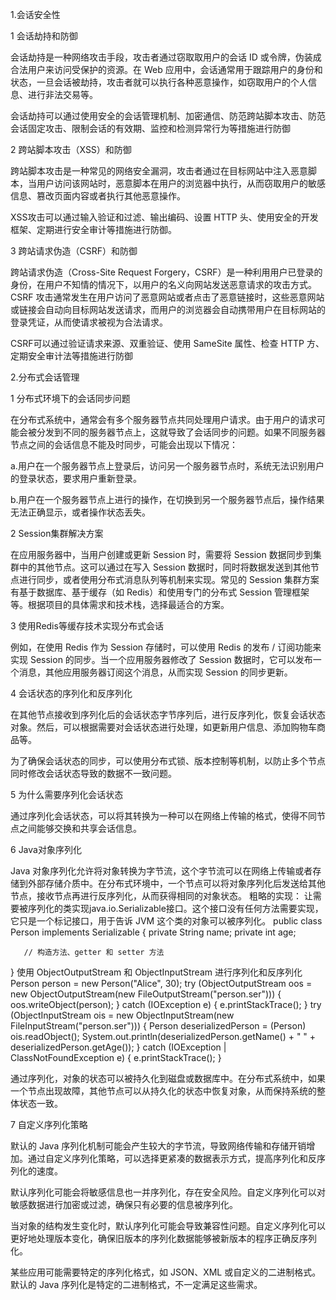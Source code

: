 1\.会话安全性

1  会话劫持和防御

   会话劫持是一种网络攻击手段，攻击者通过窃取取用户的会话 ID 或令牌，伪装成合法用户来访问受保护的资源。在 Web 应用中，会话通常用于跟踪用户的身份和状态，一旦会话被劫持，攻击者就可以执行各种恶意操作，如窃取用户的个人信息、进行非法交易等。

   会话劫持可以通过使用安全的会话管理机制、加密通信、防范跨站脚本攻击、防范会话固定攻击、限制会话的有效期、监控和检测异常行为等措施进行防御

2  跨站脚本攻击（XSS）和防御

   跨站脚本攻击是一种常见的网络安全漏洞，攻击者通过在目标网站中注入恶意脚本，当用户访问该网站时，恶意脚本在用户的浏览器中执行，从而窃取用户的敏感信息、篡改页面内容或者执行其他恶意操作。

   XSS攻击可以通过输入验证和过滤、输出编码、设置 HTTP 头、使用安全的开发框架、定期进行安全审计等措施进行防御。

3  跨站请求伪造（CSRF）和防御

   跨站请求伪造（Cross-Site Request Forgery，CSRF）是一种利用用户已登录的身份，在用户不知情的情况下，以用户的名义向网站发送恶意请求的攻击方式。CSRF 攻击通常发生在用户访问了恶意网站或者点击了恶意链接时，这些恶意网站或链接会自动向目标网站发送请求，而用户的浏览器会自动携带用户在目标网站的登录凭证，从而使请求被视为合法请求。

   CSRF可以通过验证请求来源、双重验证、使用 SameSite 属性、检查 HTTP 方、定期安全审计法等措施进行防御

2\.分布式会话管理

1  分布式环境下的会话同步问题

   在分布式系统中，通常会有多个服务器节点共同处理用户请求。由于用户的请求可能会被分发到不同的服务器节点上，这就导致了会话同步的问题。如果不同服务器节点之间的会话信息不能及时同步，可能会出现以下情况：

   a.用户在一个服务器节点上登录后，访问另一个服务器节点时，系统无法识别用户的登录状态，要求用户重新登录。

   b.用户在一个服务器节点上进行的操作，在切换到另一个服务器节点后，操作结果无法正确显示，或者操作状态丢失。

2  Session集群解决方案

   在应用服务器中，当用户创建或更新 Session 时，需要将 Session 数据同步到集群中的其他节点。这可以通过在写入 Session 数据时，同时将数据发送到其他节点进行同步，或者使用分布式消息队列等机制来实现。常见的 Session 集群方案有基于数据库、基于缓存（如 Redis）和使用专门的分布式 Session 管理框架等。根据项目的具体需求和技术栈，选择最适合的方案。

3  使用Redis等缓存技术实现分布式会话

   例如，在使用 Redis 作为 Session 存储时，可以使用 Redis 的发布 / 订阅功能来实现 Session 的同步。当一个应用服务器修改了 Session 数据时，它可以发布一个消息，其他应用服务器订阅这个消息，从而实现 Session 的同步更新。

4  会话状态的序列化和反序列化

   在其他节点接收到序列化后的会话状态字节序列后，进行反序列化，恢复会话状态对象。然后，可以根据需要对会话状态进行处理，如更新用户信息、添加购物车商品等。

   为了确保会话状态的同步，可以使用分布式锁、版本控制等机制，以防止多个节点同时修改会话状态导致的数据不一致问题。

5  为什么需要序列化会话状态

   通过序列化会话状态，可以将其转换为一种可以在网络上传输的格式，使得不同节点之间能够交换和共享会话信息。

6  <a name="ole_link2"></a>Java对象序列化

   Java 对象序列化允许将对象转换为字节流，这个字节流可以在网络上传输或者存储到外部存储介质中。在分布式环境中，一个节点可以将对象序列化后发送给其他节点，接收节点再进行反序列化，从而获得相同的对象状态。
   粗略的实现：
   让需要被序列化的类实现java.io.Serializable接口。这个接口没有任何方法需要实现，它只是一个标记接口，用于告诉 JVM 这个类的对象可以被序列化。
   public class Person implements Serializable {
       private String name;
       private int age;

       // 构造方法、getter 和 setter 方法
   }
   使用 ObjectOutputStream 和 ObjectInputStream 进行序列化和反序列化
      Person person = new Person("Alice", 30);
   try (ObjectOutputStream oos = new ObjectOutputStream(new FileOutputStream("person.ser"))) {
       oos.writeObject(person);
   } catch (IOException e) {
       e.printStackTrace();
   }
      try (ObjectInputStream ois = new ObjectInputStream(new FileInputStream("person.ser"))) {
       Person deserializedPerson = (Person) ois.readObject();
       System.out.println(deserializedPerson.getName() + " " + deserializedPerson.getAge());
   } catch (IOException | ClassNotFoundException e) {
       e.printStackTrace();
   }
   
   通过序列化，对象的状态可以被持久化到磁盘或数据库中。在分布式系统中，如果一个节点出现故障，其他节点可以从持久化的状态中恢复对象，从而保持系统的整体状态一致。

7  自定义序列化策略

   默认的 Java 序列化机制可能会产生较大的字节流，导致网络传输和存储开销增加。通过自定义序列化策略，可以选择更紧凑的数据表示方式，提高序列化和反序列化的速度。

   默认序列化可能会将敏感信息也一并序列化，存在安全风险。自定义序列化可以对敏感数据进行加密或过滤，确保只有必要的信息被序列化。

   当对象的结构发生变化时，默认序列化可能会导致兼容性问题。自定义序列化可以更好地处理版本变化，确保旧版本的序列化数据能够被新版本的程序正确反序列化。

   某些应用可能需要特定的序列化格式，如 JSON、XML 或自定义的二进制格式。默认的 Java 序列化是特定的二进制格式，不一定满足这些需求。

